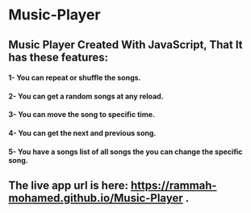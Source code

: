 # Music-Player
## Music Player Created With JavaScript, That It has these features: 
#### 1- You can repeat or shuffle the songs.
#### 2- You can get a random songs at any reload.
#### 3- You can move the song to specific time.
#### 4- You can get the next and previous song.
#### 5- You have a songs list of all songs the you can change the specific song. 
## The live app url is here:  https://rammah-mohamed.github.io/Music-Player .
